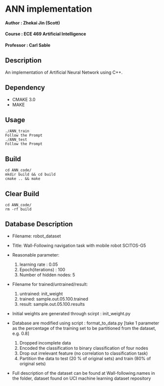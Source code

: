 # ANN implementation 
 
#### Author : Zhekai Jin (Scott)
#### Course : ECE 469 Artificial Intelligence
#### Professor : Carl Sable 

## Description
   An implementation of Artificial Neural Network using C++.	

## Dependency 
* CMAKE 3.0
* MAKE


## Usage
```
./ANN_train
Follow the Prompt
./ANN_test
Follow the Prompt
```	
## Build
```
cd ANN_code/
mkdir build && cd build
cmake .. && make 
```	

## Clear Build
```
cd ANN_code/
rm -rf build
```	

## Database Description
* Filename: robot_dataset
* Title: Wall-Following navigation task with mobile robot SCITOS-G5
* Reasonable parameter:
    1. learning rate : 0.05
    2. Epoch(iterations) : 100
    3. Number of hidden nodes: 5 

* Filename for trained/untrained/result:
     1. untrained: init_weight
     2. trained: sample.out.05.100.trained
     3. result: sample.out.05.100.results
* Initial weights are generated through scirpt : init_weight.py
* Database are modified using script : format_to_data.py [take 1 parameter as the percentage of the training set to be partitioned from the dataset, e.g. 0.8]
    1. Dropped incomplete data 
    2. Encoded the classification to binary classification of four nodes
    3. Drop out irrelevant feature (no correlation to classification task)
    4. Partition the data to test (20 % of original sets) and train (80% of original sets)
* Full description of the dataset can be found at Wall-following.names in the folder, dataset found on UCI machine learning dataset repository 
